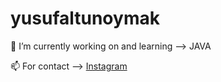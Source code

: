# yusufaltunoymak

🌱 I’m currently working on and learning --> JAVA 

📫 For contact --> [Instagram](https://www.instagram.com/yusufaltunoymak/)
